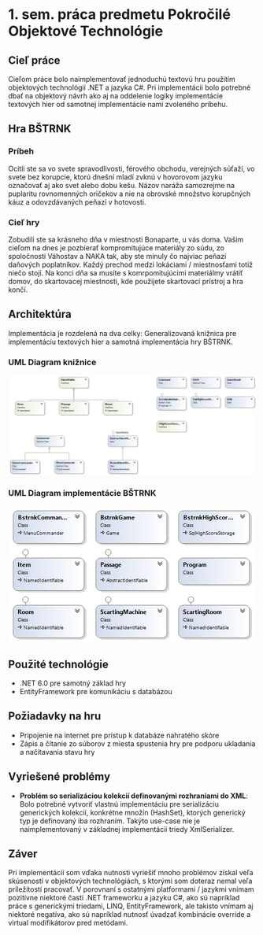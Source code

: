 # 1. sem. práca predmetu Pokročilé Objektové Technológie

## Cieľ práce

Cieľom práce bolo naimplementovať jednoduchú textovú hru použitím objektových technológií .NET a jazyka C#.
Pri implementácii bolo potrebné dbať na objektový návrh ako aj na oddelenie logiky implementácie textových
hier od samotnej implementácie nami zvoleného príbehu.

## Hra BŠTRNK

### Príbeh

Ocitli ste sa vo svete spravodlivosti, férového obchodu, verejných súťaží, vo svete bez korupcie, ktorú
dnešní mladí zvknú v hovorovom jazyku označovať aj ako svet alebo dobu kešu. Názov naráža samozrejme na
puplaritu rovnomenných oričekov a nie na obrovské množstvo korupčných káuz a odovzdávaných peňazí v 
hotovosti.

### Cieľ hry

Zobudili ste sa krásneho dňa v miestnosti Bonaparte, u vás doma. Vašim cieľom na dnes je pozbierať
kompromitujúce materiály zo súdu, zo spoločnosti Váhostav a NAKA tak, aby ste minuly čo najviac
peňazí daňových poplatníkov. Každý prechod medzi lokáciami / miestnosťami totiž niečo stojí.
Na konci dňa sa musíte s komrpomitujúcimi materiálmy vrátiť domov, do skartovacej miestnosti, kde
použijete skartovací prístroj a hra končí.

## Architektúra

Implementácia je rozdelená na dva celky: Generalizovaná knižnica pre implementáciu textových hier a samotná implementácia hry BŠTRNK.

### UML Diagram knižnice

![ClassDiagram](https://github.com/nixone/pot-sem1/raw/develop/GameLib/ClassDiagram.png)

### UML Diagram implementácie BŠTRNK

![ClassDiagram](https://github.com/nixone/pot-sem1/raw/develop/POTSem1/ClassDiagram.png)

## Použité technológie

* .NET 6.0 pre samotný základ hry
* EntityFramework pre komunikáciu s databázou

## Požiadavky na hru

* Pripojenie na internet pre prístup k databáze nahratého skóre
* Zápis a čítanie zo súborov z miesta spustenia hry pre podporu ukladania a načítavania stavu hry

## Vyriešené problémy

* **Problém so serializáciou kolekcií definovanými rozhraniami do XML**: Bolo potrebné vytvoriť vlastnú implementáciu pre serializáciu generických kolekcií, konkrétne množín (HashSet), ktorých generický typ je definovaný iba rozhraním. Takýto use-case nie je naimplementovaný v základnej implementácii triedy XmlSerializer.

## Záver

Pri implementácii som vďaka nutnosti vyriešiť mnoho problémov získal veľa skúseností v objektových technológiách, s ktorými som doteraz nemal veľa príležitostí pracovať. V porovnaní s ostatnými platformami / jazykmi vnímam pozitívne niektoré časti .NET frameworku a jazyku C#, ako sú napríklad práce s generickými triedami, LINQ, EntityFramework, ale takisto vnímam aj niektoré negatíva, ako sú napríklad nutnosť úvadzať kombinácie override a virtual modifikátorov pred metódami.